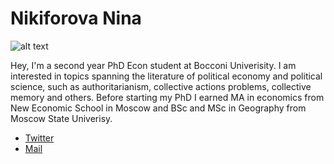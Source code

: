 # Nikiforova Nina

![alt text](https://github.com/nikiforovanina/nikiforovanina/IMAGE.jpg?raw=true)

Hey,  I'm a second year PhD Econ student at Bocconi Univerisity. I am interested in topics spanning the literature of political economy and political science, such as authoritarianism, collective actions problems, collective memory and others. Before starting my PhD I earned MA in economics from New Economic School in Moscow and BSc and MSc in Geography from Moscow State Univerisy.


+ [Twitter](https://twitter.com/nikiforovannina) 
+ [Mail](mailto:nina.nikiforova@phd.unibocconi.it) 

